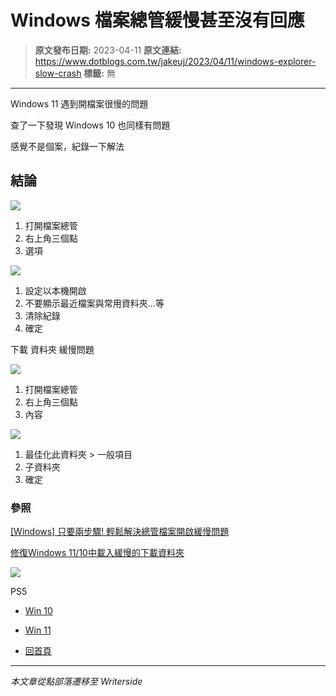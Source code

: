 # Windows 檔案總管緩慢甚至沒有回應

> **原文發布日期:** 2023-04-11
> **原文連結:** https://www.dotblogs.com.tw/jakeuj/2023/04/11/windows-explorer-slow-crash
> **標籤:** 無

---

Windows 11 遇到開檔案很慢的問題

查了一下發現 Windows 10 也同樣有問題

感覺不是個案，紀錄一下解法

## 結論

![](https://dotblogsfile.blob.core.windows.net/user/小小朱/97c7eaa0-32e2-4643-ac0d-2c91a14496fb/1681193094.png.png)

1. 打開檔案總管
2. 右上角三個點
3. 選項

![](https://dotblogsfile.blob.core.windows.net/user/小小朱/97c7eaa0-32e2-4643-ac0d-2c91a14496fb/1681193151.png.png)

1. 設定以本機開啟
2. 不要顯示最近檔案與常用資料夾…等
3. 清除紀錄
4. 確定

下載 資料夾 緩慢問題

![](https://dotblogsfile.blob.core.windows.net/user/小小朱/97c7eaa0-32e2-4643-ac0d-2c91a14496fb/1681193677.png.png)

1. 打開檔案總管
2. 右上角三個點
3. 內容

![](https://dotblogsfile.blob.core.windows.net/user/小小朱/97c7eaa0-32e2-4643-ac0d-2c91a14496fb/1681193743.png.png)

1. 最佳化此資料夾 > 一般項目
2. 子資料夾
3. 確定

### 參照

[[Windows] 只要兩步驟! 輕鬆解決總管檔案開啟緩慢問題](https://blog.impochun.com/win10-quick-access-problem-solve/)

[修復Windows 11/10中載入緩慢的下載資料夾](https://www.thewindowsclub.com/fix-slow-loading-downloads-folder-in-windows-10)

![](https://card.psnprofiles.com/1/jakeuj.png)

PS5

* [Win 10](/jakeuj/Tags?qq=Win%2010)
* [Win 11](/jakeuj/Tags?qq=Win%2011)

* [回首頁](/jakeuj)

---

*本文章從點部落遷移至 Writerside*

